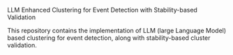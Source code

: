 LLM Enhanced Clustering for Event Detection with Stability-based Validation

This repository contains the implementation of LLM (large Language Model) based clustering for event detection, along with stability-based cluster validation.

